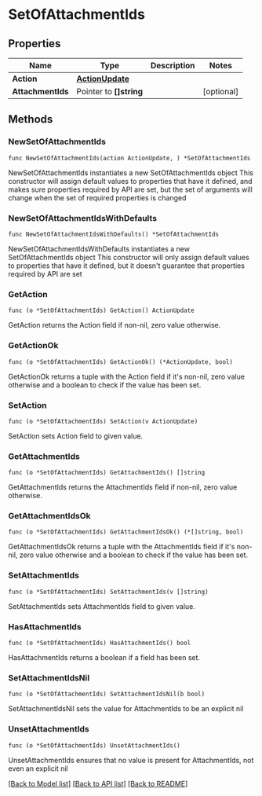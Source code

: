 # SetOfAttachmentIds

## Properties

Name | Type | Description | Notes
------------ | ------------- | ------------- | -------------
**Action** | [**ActionUpdate**](ActionUpdate.md) |  | 
**AttachmentIds** | Pointer to **[]string** |  | [optional] 

## Methods

### NewSetOfAttachmentIds

`func NewSetOfAttachmentIds(action ActionUpdate, ) *SetOfAttachmentIds`

NewSetOfAttachmentIds instantiates a new SetOfAttachmentIds object
This constructor will assign default values to properties that have it defined,
and makes sure properties required by API are set, but the set of arguments
will change when the set of required properties is changed

### NewSetOfAttachmentIdsWithDefaults

`func NewSetOfAttachmentIdsWithDefaults() *SetOfAttachmentIds`

NewSetOfAttachmentIdsWithDefaults instantiates a new SetOfAttachmentIds object
This constructor will only assign default values to properties that have it defined,
but it doesn't guarantee that properties required by API are set

### GetAction

`func (o *SetOfAttachmentIds) GetAction() ActionUpdate`

GetAction returns the Action field if non-nil, zero value otherwise.

### GetActionOk

`func (o *SetOfAttachmentIds) GetActionOk() (*ActionUpdate, bool)`

GetActionOk returns a tuple with the Action field if it's non-nil, zero value otherwise
and a boolean to check if the value has been set.

### SetAction

`func (o *SetOfAttachmentIds) SetAction(v ActionUpdate)`

SetAction sets Action field to given value.


### GetAttachmentIds

`func (o *SetOfAttachmentIds) GetAttachmentIds() []string`

GetAttachmentIds returns the AttachmentIds field if non-nil, zero value otherwise.

### GetAttachmentIdsOk

`func (o *SetOfAttachmentIds) GetAttachmentIdsOk() (*[]string, bool)`

GetAttachmentIdsOk returns a tuple with the AttachmentIds field if it's non-nil, zero value otherwise
and a boolean to check if the value has been set.

### SetAttachmentIds

`func (o *SetOfAttachmentIds) SetAttachmentIds(v []string)`

SetAttachmentIds sets AttachmentIds field to given value.

### HasAttachmentIds

`func (o *SetOfAttachmentIds) HasAttachmentIds() bool`

HasAttachmentIds returns a boolean if a field has been set.

### SetAttachmentIdsNil

`func (o *SetOfAttachmentIds) SetAttachmentIdsNil(b bool)`

 SetAttachmentIdsNil sets the value for AttachmentIds to be an explicit nil

### UnsetAttachmentIds
`func (o *SetOfAttachmentIds) UnsetAttachmentIds()`

UnsetAttachmentIds ensures that no value is present for AttachmentIds, not even an explicit nil

[[Back to Model list]](../README.md#documentation-for-models) [[Back to API list]](../README.md#documentation-for-api-endpoints) [[Back to README]](../README.md)



